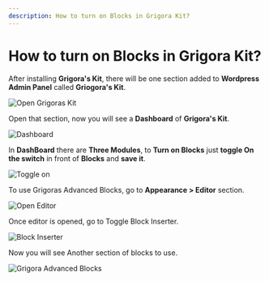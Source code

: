 ```yaml
---
description: How to turn on Blocks in Grigora Kit?
---
```


# How to turn on Blocks in Grigora Kit?

After installing **Grigora's Kit**, there will be one section added to **Wordpress Admin Panel** called **Griogora's Kit**.

![Open Grigoras Kit](/img/tutorial/bgk1openGrigoraKit.webp)

Open that section, now you will see a **Dashboard** of **Grigora's Kit**.

![Dashboard](/img/tutorial/bgk2dashboard.webp)

In **DashBoard** there are **Three Modules**, to **Turn on Blocks** just **toggle On the switch** in front of **Blocks** and **save it**.

![Toggle on](/img/tutorial/bgk3toggleon.webp)

To use Grigoras Advanced Blocks, go to **Appearance > Editor** section.

![Open Editor](/img/tutorial/bgk4openeditor.webp)

Once editor is opened, go to Toggle Block Inserter.

![Block Inserter](/img/tutorial/bgk5blockInserter.webp)

Now you will see Another section of blocks to use.

![Grigora Advanced Blocks](/img/tutorial/bgk6grigorasAdvancedBlocks.webp)